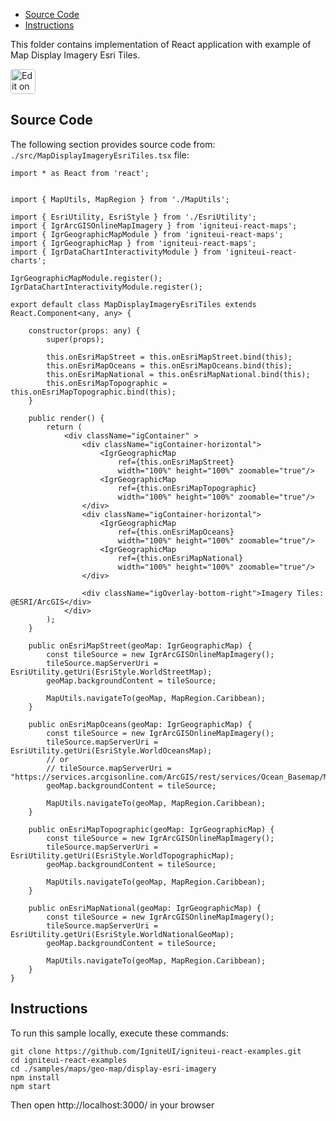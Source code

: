 <!-- NOTE: do not change this file because it will be auto re-generated from template file: -->
<!-- https://github.com/IgniteUI/igniteui-react-examples/tree/master/templates/sample/ReadMe.md -->

<!-- ## Table of Contents -->
<!-- - [Sample Preview](#Sample-Preview) -->
- [Source Code](#Source-Code)
- [Instructions](#Instructions)

This folder contains implementation of React application with example of Map Display Imagery Esri Tiles.
<!-- in the Geo Map component -->
<!-- [Geo Map](https://infragistics.com/Reactsite/components/geo-map.html) -->

<html lang="en" xmlns="http://www.w3.org/1999/xhtml">
    <body>
        <a target="_blank" href="https://codesandbox.io/s/github/IgniteUI/igniteui-react-examples/tree/master/samples/maps/geo-map/display-esri-imagery?fontsize=14&hidenavigation=1&theme=dark&view=preview&file=/src/MapDisplayImageryEsriTiles.tsx" rel="noopener noreferrer">
            <img height="40px" style="border-radius: 0.25rem" alt="Edit on CodeSandbox" src="https://static.infragistics.com/xplatform/images/sandbox/code.png"/>
        </a>
        <!-- <a target="_blank"
href="https://codesandbox.io/s/github/IgniteUI/igniteui-react-examples/tree/master/samples/maps/geo-map/binding-csv-points?fontsize=14&hidenavigation=1&theme=dark&view=preview">
            <img alt="Edit Sample" src="https://codesandbox.io/static/img/play-codesandbox.svg"/>
        </a> -->
        <!-- <a target="_blank" style="margin-left: 0.5rem"
href="https://codesandbox.io/embed/github/IgniteUI/igniteui-react-examples/tree/master/samples/maps/geo-map/display-esri-imagery?fontsize=14&hidenavigation=1&theme=dark&view=preview&file=/src/MapDisplayImageryEsriTiles.tsx">
            <img height="40px" style="border-radius: 5px" alt="View on CodeSandbox" src="https://static.infragistics.com/xplatform/images/sandbox/view.png"/>
        </a> -->
        <!-- <a target="_blank"
href="https://codesandbox.io/embed/github/IgniteUI/igniteui-react-examples/tree/master/samples/maps/geo-map/binding-csv-points?fontsize=14&hidenavigation=1&theme=dark&view=preview">
            <img alt="View on CodeSandbox" src="https://static.infragistics.com/xplatform/images/sandbox/view.png"/>
        </a>
https://codesandbox.io/embed/react-treemap-overview-rtb45
https://codesandbox.io/static/img/play-codesandbox.svg
https://codesandbox.io/embed/react-treemap-overview-rtb45?view=browser -->
    </body>
</html>

<!-- ## Sample Preview -->

<!-- <iframe
  src="https://codesandbox.io/embed/github/IgniteUI/igniteui-react-examples/tree/master/samples/maps/geo-map/display-esri-imagery?fontsize=14&hidenavigation=1&theme=dark&view=preview&file=/src/MapDisplayImageryEsriTiles.tsx"
  style="width:100%; height:400px; border:0; border-radius: 4px; overflow:hidden;"
  allow="accelerometer; ambient-light-sensor; camera; encrypted-media; geolocation; gyroscope; hid; microphone; midi; payment; usb; vr"
  sandbox="allow-forms allow-modals allow-popups allow-presentation allow-same-origin allow-scripts"
></iframe> -->

## Source Code

The following section provides source code from:
`./src/MapDisplayImageryEsriTiles.tsx` file:

```tsx
import * as React from 'react';


import { MapUtils, MapRegion } from './MapUtils';

import { EsriUtility, EsriStyle } from './EsriUtility';
import { IgrArcGISOnlineMapImagery } from 'igniteui-react-maps';
import { IgrGeographicMapModule } from 'igniteui-react-maps';
import { IgrGeographicMap } from 'igniteui-react-maps';
import { IgrDataChartInteractivityModule } from 'igniteui-react-charts';

IgrGeographicMapModule.register();
IgrDataChartInteractivityModule.register();

export default class MapDisplayImageryEsriTiles extends React.Component<any, any> {

    constructor(props: any) {
        super(props);

        this.onEsriMapStreet = this.onEsriMapStreet.bind(this);
        this.onEsriMapOceans = this.onEsriMapOceans.bind(this);
        this.onEsriMapNational = this.onEsriMapNational.bind(this);
        this.onEsriMapTopographic = this.onEsriMapTopographic.bind(this);
    }

    public render() {
        return (
            <div className="igContainer" >
                <div className="igContainer-horizontal">
                    <IgrGeographicMap
                        ref={this.onEsriMapStreet}
                        width="100%" height="100%" zoomable="true"/>
                    <IgrGeographicMap
                        ref={this.onEsriMapTopographic}
                        width="100%" height="100%" zoomable="true"/>
                </div>
                <div className="igContainer-horizontal">
                    <IgrGeographicMap
                        ref={this.onEsriMapOceans}
                        width="100%" height="100%" zoomable="true"/>
                    <IgrGeographicMap
                        ref={this.onEsriMapNational}
                        width="100%" height="100%" zoomable="true"/>
                </div>

                <div className="igOverlay-bottom-right">Imagery Tiles: @ESRI/ArcGIS</div>
            </div>
        );
    }

    public onEsriMapStreet(geoMap: IgrGeographicMap) {
        const tileSource = new IgrArcGISOnlineMapImagery();
        tileSource.mapServerUri = EsriUtility.getUri(EsriStyle.WorldStreetMap);
        geoMap.backgroundContent = tileSource;

        MapUtils.navigateTo(geoMap, MapRegion.Caribbean);
    }

    public onEsriMapOceans(geoMap: IgrGeographicMap) {
        const tileSource = new IgrArcGISOnlineMapImagery();
        tileSource.mapServerUri = EsriUtility.getUri(EsriStyle.WorldOceansMap);
        // or
        // tileSource.mapServerUri = "https://services.arcgisonline.com/ArcGIS/rest/services/Ocean_Basemap/MapServer";
        geoMap.backgroundContent = tileSource;

        MapUtils.navigateTo(geoMap, MapRegion.Caribbean);
    }

    public onEsriMapTopographic(geoMap: IgrGeographicMap) {
        const tileSource = new IgrArcGISOnlineMapImagery();
        tileSource.mapServerUri = EsriUtility.getUri(EsriStyle.WorldTopographicMap);
        geoMap.backgroundContent = tileSource;

        MapUtils.navigateTo(geoMap, MapRegion.Caribbean);
    }

    public onEsriMapNational(geoMap: IgrGeographicMap) {
        const tileSource = new IgrArcGISOnlineMapImagery();
        tileSource.mapServerUri = EsriUtility.getUri(EsriStyle.WorldNationalGeoMap);
        geoMap.backgroundContent = tileSource;

        MapUtils.navigateTo(geoMap, MapRegion.Caribbean);
    }
}

```

## Instructions
To run this sample locally, execute these commands:

```
git clone https://github.com/IgniteUI/igniteui-react-examples.git
cd igniteui-react-examples
cd ./samples/maps/geo-map/display-esri-imagery
npm install
npm start

```

Then open http://localhost:3000/ in your browser

